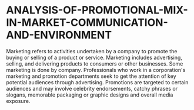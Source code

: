 # ANALYSIS-OF-PROMOTIONAL-MIX-IN-MARKET-COMMUNICATION-AND-ENVIRONMENT
Marketing refers to activities undertaken by a company to promote the buying or selling of a product or service. Marketing includes advertising, selling, and delivering products to consumers or other businesses. Some marketing is done by company. Professionals who work in a corporation's marketing and promotion departments seek to get the attention of key potential audiences through advertising. Promotions are targeted to certain audiences and may involve celebrity endorsements, catchy phrases or slogans, memorable packaging or graphic designs and overall media exposure.
